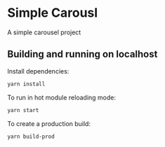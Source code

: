 # Simple Carousl

A simple carousel project

## Building and running on localhost

Install dependencies:

```sh
yarn install
```

To run in hot module reloading mode:

```sh
yarn start
```

To create a production build:

```sh
yarn build-prod
```


